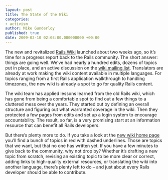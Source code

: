 ```yaml
---
layout: post
title: The State of the Wiki
categories:
- activism
author: Mike Gunderloy
published: true
date: 2009-02-10 02:03:00.000000000 +00:00
---
```

<p>The new and revitalized <a href="http://newwiki.rubyonrails.org/">Rails Wiki</a> launched about two weeks ago, so it&#8217;s time for a progress report back to the Rails community. The short answer: things are going well. We&#8217;ve had nearly a hundred edits, dozens of topics put in place, and an active discussion on the <a href="http://groups.google.com/group/rubyonrails-wiki">wiki mailing list</a>. Translators are already at work making the wiki content available in multiple languages. For topics ranging from a first Rails application walkthrough to handling timezones, the new wiki is already a spot to go for quality Rails content.</p>
<p>The wiki team has applied lessons learned from the old Rails wiki, which has gone from being a comfortable spot to find out a few things to a cluttered mess over the years. They started out by defining an overall structure and figuring out what warranted coverage in the wiki. Then they protected a few pages from edits and set up a login system to encourage accountability. The result, so far, is a very promising start at an information resource that can benefit all Rails developers.</p>
<p>But there&#8217;s plenty more to do. If you take a look at the <a href="http://newwiki.rubyonrails.org/">new wiki home page</a> you&#8217;ll find a bunch of topics in red with dashed underlines. Those are topics that we want, but that no one has written yet. If you have a few minutes to give back to the community, why not drop by? Whether it&#8217;s drafting a new topic from scratch, revising an existing topic to be more clear or correct, adding links to high-quality external resources, or translating the wiki into another language, there&#8217;s plenty left to do &#8211; and just about every Rails developer should be able to contribute.</p>